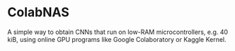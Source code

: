 # ColabNAS
A simple way to obtain CNNs that run on low-RAM microcontrollers, e.g. 40 kiB, using online GPU programs like Google Colaboratory or Kaggle Kernel.
